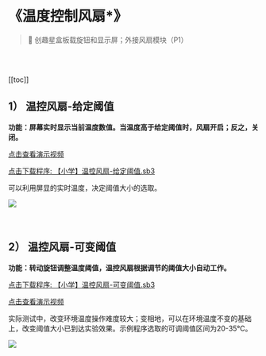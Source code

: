 # 《温度控制风扇*》

> 🧰  创趣星盒板载旋钮和显示屏；外接风扇模块（P1）

<br><br>

[[toc]]

## 1） 温控风扇-给定阈值

**功能：屏幕实时显示当前温度数值。当温度高于给定阈值时，风扇开启；反之，关闭。**

<a href="https://www.cfunworld.com" target="_blank">点击查看演示视频</a>

<a href="/tutorial/starbox_sj/sb3/【小学】温控风扇-给定阈值.sb3">点击下载程序: 【小学】温控风扇-给定阈值.sb3</a>

可以利用屏显的实时温度，决定阈值大小的选取。

<img src="/images/docimg/【小学】温控风扇-给定阈值.png" >

<br>
<br>
<br>

## 2） 温控风扇-可变阈值

**功能：转动旋钮调整温度阈值，温控风扇根据调节的阈值大小自动工作。**

<a href="/tutorial/starbox_sj/sb3/【小学】温控风扇-可变阈值.sb3">点击下载程序: 【小学】温控风扇-可变阈值.sb3</a>

<a href="https://www.cfunworld.com" target="_blank">点击查看演示视频</a>

实际测试中，改变环境温度操作难度较大；变相地，可以在环境温度不变的基础上，改变阈值大小已到达实验效果。示例程序选取的可调阈值区间为20-35℃。

<img src="/images/docimg/【小学】温控风扇-可变阈值.png" >

